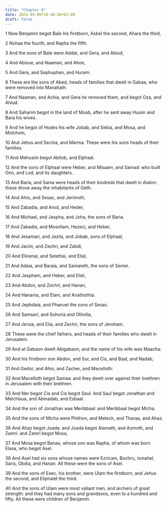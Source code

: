 ```yaml
---
title: "Chapter 8"
date: 2024-09-06T18:40:38+02:00
draft: false
---
```




1 Now Benjamin begot Bale his firstborn, Asbel the second, Ahara the third,

2 Nohaa the fourth, and Rapha the fifth.

3 And the sons of Bale were Addar, and Gera, and Abiud,

4 And Abisue, and Naaman, and Ahoe,

5 And Gera, and Sephuphan, and Huram.

6 These are the sons of Abed, heads of families that dwelt in Gabaa, who were removed into Manahath.

7 And Naaman, and Achia, and Gera he removed them, and begot Oza, and Ahiud.

8 And Saharim begot in the land of Moab, after he sent away Husim and Bara his wives.

9 And he begot of Hodes his wife Jobab, and Sebia, and Mosa, and Molchom,

10 And Jehus and Sechia, and Marma. These were his sons heads of their families.

11 And Mehusim begot Abitob, and Elphaal.

12 And the sons of Elphaal were Heber, and Misaam, and Samad: who built Ono, and Lod, and its daughters.

13 And Baria, and Sama were heads of their kindreds that dwelt in Aialon: these drove away the inhabitants of Geth.

14 And Ahio, and Sesac, and Jerimoth,

15 And Zabadia, and Arod, and Heder,

16 And Michael, and Jespha, and Joha, the sons of Baria.

17 And Zabadia, and Mosollam, Hezeci, and Heber,

18 And Jesamari, and Jezlia, and Jobab, sons of Elphaal,

19 And Jacim, and Zechri, and Zabdi,

20 And Elioenai, and Selethai, and Elial,

21 And Adaia, and Baraia, and Samareth, the sons of Semei.

22 And Jespham, and Heber, and Eliel,

23 And Abdon, and Zechri, and Hanan,

24 And Hanania, and Elam, and Anathothia.

25 And Jephdaia, and Phanuel the sons of Sesac.

26 And Samsari, and Sohoria and Otholia,

27 And Jersia, and Elia, and Zechri, the sons of Jeroham.

28 These were the chief fathers, and heads of their families who dwelt in Jerusalem.

29 And at Gabaon dwelt Abigabaon, and the name of his wife was Maacha:

30 And his firstborn son Abdon, and Sur, and Cis, and Baal, and Nadab,

31 And Gedor, and Ahio, and Zacher, and Macelloth:

32 And Macelloth begot Samaa: and they dwelt over against their brethren in Jerusalem with their brethren.

33 And Ner begot Cis and Cis begot Saul. And Saul begot Jonathan and Melchisua, and Abinadab, and Esbaal.

34 And the son of Jonathan was Meribbaal: and Meribbaal begot Micha.

35 And the sons of Micha were Phithon, and Melech, and Tharaa, and Ahaz.

36 And Ahaz begot Joada: and Joada begot Alamath, and Azmoth, and Zamri: and Zamri begot Mosa,

37 And Mosa begot Banaa, whose son was Rapha, of whom was born Elasa, who begot Asel.

38 And Asel had six sons whose names were Ezricam, Bochru, Ismahel, Saris, Obdia, and Hanan. All these were the sons of Asel.

39 And the sons of Esec, his brother, were Ulam the firstborn, and Jehus the second, and Eliphalet the third.

40 And the sons of Ulam were most valiant men, and archers of great strength: and they had many sons and grandsons, even to a hundred and fifty. All these were children of Benjamin.

